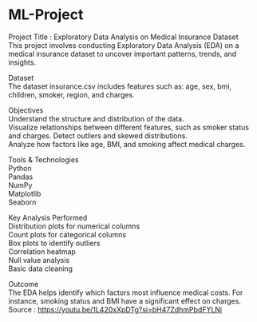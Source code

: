 # ML-Project

Project Title : Exploratory Data Analysis on Medical Insurance Dataset  
This project involves conducting Exploratory Data Analysis (EDA) on a medical insurance dataset to uncover important patterns, trends, and insights.

Dataset  
The dataset insurance.csv includes features such as:
age, sex, bmi, children, smoker, region, and charges.

Objectives  
Understand the structure and distribution of the data.  
Visualize relationships between different features, such as smoker status and charges. 
Detect outliers and skewed distributions.  
Analyze how factors like age, BMI, and smoking affect medical charges.

Tools & Technologies  
Python  
Pandas  
NumPy  
Matplotlib  
Seaborn  

Key Analysis Performed  
Distribution plots for numerical columns  
Count plots for categorical columns  
Box plots to identify outliers  
Correlation heatmap  
Null value analysis  
Basic data cleaning  

Outcome  
The EDA helps identify which factors most influence medical costs. For instance, smoking status and BMI have a significant effect on charges.
Source : https://youtu.be/1L420xXpDTg?si=bH47ZdhmPbdFYLNi
